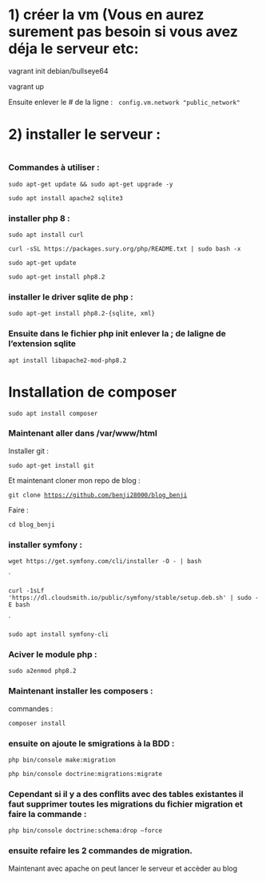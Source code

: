 
# 1) créer la vm (Vous en aurez surement pas besoin si vous avez déja le serveur etc:
vagrant init debian/bullseye64

vagrant up

Ensuite enlever le # de la ligne :   ``config.vm.network "public_network"``

#

# 2) installer le serveur :
#



### Commandes à utiliser :

<pre><code>sudo apt-get update && sudo apt-get upgrade -y</code></pre>

<pre><code>sudo apt install apache2 sqlite3</code></pre>


### installer php 8 :

<pre><code>sudo apt install curl </code></pre>




<pre><code>curl -sSL https://packages.sury.org/php/README.txt | sudo bash -x</code></pre>

<pre><code>sudo apt-get update</code></pre>

<pre><code>sudo apt-get install php8.2</code></pre>

### installer le driver sqlite de php :

<pre><code>sudo apt-get install php8.2-{sqlite, xml}</code></pre>

### Ensuite dans le fichier php init enlever la ; de laligne de l’extension sqlite

<pre><code>apt install libapache2-mod-php8.2</code></pre>

# Installation de composer
<pre><code>sudo apt install composer</code></pre>



### Maintenant aller dans /var/www/html

Installer git : <pre><code>sudo apt-get install git</code></pre>

Et maintenant cloner mon repo de blog : <pre><code>git clone https://github.com/benji28000/blog_benji </code></pre>

Faire :  <pre><code>cd blog_benji</code></pre>

### installer symfony :

<pre><code>wget https://get.symfony.com/cli/installer -O - | bash</code></pre>

`



<pre><code>curl -1sLf 'https://dl.cloudsmith.io/public/symfony/stable/setup.deb.sh' | sudo -E bash</code></pre>

`
<pre><code>sudo apt install symfony-cli</code></pre>

### Aciver le module php :

<pre><code>sudo a2enmod php8.2</code></pre>

### Maintenant installer les composers :
commandes :
<pre><code>composer install</code></pre>
### ensuite on ajoute le smigrations à la BDD :

<pre><code>php bin/console make:migration</code></pre>

<pre><code>php bin/console doctrine:migrations:migrate</code></pre>

### Cependant si il y a des conflits avec des tables existantes il faut supprimer toutes les migrations du fichier migration et faire la commande :


<pre><code>php bin/console doctrine:schema:drop –force</code></pre>

### ensuite refaire les 2 commandes de migration.


Maintenant avec apache on peut lancer le serveur et accèder au blog



